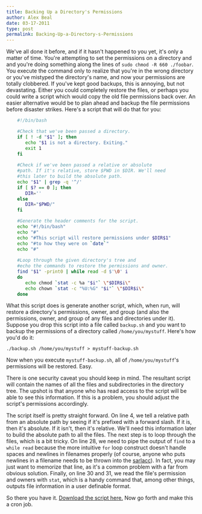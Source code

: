 ```yaml
---
title: Backing Up a Directory's Permissions
author: Alex Beal
date: 03-17-2011
type: post
permalink: Backing-Up-a-Directory-s-Permissions
---
```


We've all done it before, and if it hasn't happened to you yet, it's only a matter of time. You're attempting to set the permissions on a directory and and you're doing something along the lines of `sudo chmod -R 660 ./foobar`. You execute the command only to realize that you're in the wrong directory or you've mistyped the directory's name, and now your permissions are totally clobbered. If you've kept good backups, this is annoying, but not devastating. Either you could completely restore the files, or perhaps you could write a script which would copy the old file permissions back over. An easier alternative would be to plan ahead and backup the file permissions before disaster strikes. Here's a script that will do that for you:

```sh
    #!/bin/bash

    #Check that we've been passed a directory.
    if [ ! -d "$1" ]; then
       echo "$1 is not a directory. Exiting."
       exit 1
    fi
    
    #Check if we've been passed a relative or absolute
    #path. If it's relative, store $PWD in $DIR. We'll need
    #this later to build the absolute path.
    echo "$1" | grep -q '^/'
    if [ $? == 0 ]; then
       DIR='' 
    else
       DIR="$PWD/"
    fi

    #Generate the header comments for the script.
    echo "#!/bin/bash"
    echo "#"
    echo "#This script will restore permissions under $DIR$1"
    echo "#to how they were on `date`"
    echo "#"
    
    #Loop through the given directory's tree and 
    #echo the commands to restore the permissions and owner.
    find "$1" -print0 | while read -d $'\0' i
    do
       echo chmod `stat -c %a "$i"` \"$DIR$i\"
       echo chown `stat -c "%U:%G" "$i"` \"$DIR$i\"
    done
```

What this script does is generate another script, which, when run, will restore a directory's permissions, owner, and group (and also the permissions, owner, and group of any files and directories under it). Suppose you drop this script into a file called `backup.sh` and you want to backup the permissions of a directory called `/home/you/mystuff`. Here's how you'd do it:

    ./backup.sh /home/you/mystuff > mystuff-backup.sh

Now when you execute `mystuff-backup.sh`, all of `/home/you/mystuff`'s permissions will be restored. Easy.
 
There is one security caveat you should keep in mind. The resultant script will contain the names of all the files and subdirectories in the directory tree. The upshot is that anyone who has read access to the script will be able to see this information. If this is a problem, you should adjust the script's permissions accordingly.
 
The script itself is pretty straight forward. On line 4, we tell a relative path from an absolute path by seeing if it's prefixed with a forward slash. If it is, then it's absolute. If it isn't, then it's relative. We'll need this information later to build the absolute path to all the files. The next step is to loop through the files, which is a bit tricky. On line 28, we need to pipe the output of `find` to a `while read` because the more intuitive `for` loop construct doesn't handle spaces and newlines in filenames properly (of course, anyone who puts newlines in a filename needs to be thrown into the [sarlacc](http://www.starwars.com/databank/creature/sarlacc/)). In fact, you may just want to memorize that line, as it's a common problem with a far from obvious solution. Finally, on line 30 and 31, we read the file's permission and owners with `stat`, which is a handy command that, among other things, outputs file information in a user definable format.
 
So there you have it. [Download the script here.](http://media.usrsb.in/dir-perm/backupperm.sh) Now go forth and make this a cron job.
